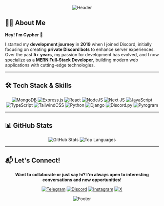 <div align="center">

![Header](https://capsule-render.vercel.app/api?type=waving&color=0:34e89e,100:0f3443&height=200&section=header&text=I'm%20Cypher&fontSize=50&fontColor=f0f6fc&animation=fadeIn&fontAlignY=30&desc=MERN%20Full-Stack%20Developer%20%7C%20Bot%20Developer&descAlignY=50&descSize=18)

</div>

## 👨‍💻 About Me

**Hey! I'm Cypher** 👋

I started my **development journey** in **2019** when I joined Discord, initially focusing on creating **private Discord bots** to enhance server experiences. Over the past **5+ years**, my passion for development has evolved, and I now specialize as a **MERN Full-Stack Developer**, building modern web applications with cutting-edge technologies.

---

## 🛠️ Tech Stack & Skills

<div align="center">

![MongoDB](https://img.shields.io/badge/MongoDB-%234ea94b.svg?style=for-the-badge&logo=mongodb&logoColor=white)
![Express.js](https://img.shields.io/badge/express.js-%23404d59.svg?style=for-the-badge&logo=express&logoColor=%2361DAFB)
![React](https://img.shields.io/badge/react-%2320232a.svg?style=for-the-badge&logo=react&logoColor=%2361DAFB)
![NodeJS](https://img.shields.io/badge/node.js-6DA55F?style=for-the-badge&logo=node.js&logoColor=white)
![Next JS](https://img.shields.io/badge/Next-black?style=for-the-badge&logo=next.js&logoColor=white)
![JavaScript](https://img.shields.io/badge/javascript-%23323330.svg?style=for-the-badge&logo=javascript&logoColor=%23F7DF1E)
![TypeScript](https://img.shields.io/badge/typescript-%23007ACC.svg?style=for-the-badge&logo=typescript&logoColor=white)
![TailwindCSS](https://img.shields.io/badge/tailwindcss-%2338B2AC.svg?style=for-the-badge&logo=tailwind-css&logoColor=white)
![Python](https://img.shields.io/badge/python-3670A0?style=for-the-badge&logo=python&logoColor=ffdd54)
![Django](https://img.shields.io/badge/django-%23092E20.svg?style=for-the-badge&logo=django&logoColor=white)
![Discord.py](https://img.shields.io/badge/Discord.py-5865F2?style=for-the-badge&logo=discord&logoColor=white)
![Pyrogram](https://img.shields.io/badge/Pyrogram-26A5E4?style=for-the-badge&logo=telegram&logoColor=white)

</div>

---

## 📊 GitHub Stats

<div align="center">

![GitHub Stats](https://github-readme-stats.vercel.app/api?username=ShahabCypher&show_icons=true&theme=tokyonight&hide_border=true&bg_color=0D1117&title_color=00D9FF&icon_color=00D9FF&text_color=ffffff) ![Top Languages](https://github-readme-stats.vercel.app/api/top-langs/?username=ShahabCypher&layout=compact&theme=tokyonight&hide_border=true&bg_color=0D1117&title_color=00D9FF&text_color=ffffff)

</div>

---

## 📬 Let's Connect!

<div align="center">

**Want to collaborate or just say hi? I'm always open to interesting conversations and new opportunities!**

[![Telegram](https://img.shields.io/badge/Telegram-0088cc?style=for-the-badge&logo=telegram&logoColor=white)](https://t.me/ShahabCypher)
[![Discord](https://img.shields.io/badge/Discord-5865F2?style=for-the-badge&logo=discord&logoColor=white)](https://discordapp.com/users/654402138700644372)
[![Instagram](https://img.shields.io/badge/Instagram-E4405F?style=for-the-badge&logo=instagram&logoColor=white)](https://instagram.com/shahabcypher)
[![X](https://img.shields.io/badge/X-000?style=for-the-badge&logo=X&logoColor=white)](https://x.com/ShahabCypher)

![Footer](https://capsule-render.vercel.app/api?type=waving&color=0:34e89e,100:0f3443&height=100&section=footer)
